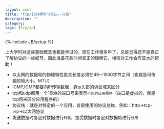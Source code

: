 ```yaml
---
layout: post
title: "tcp/ip详解学习笔记--开篇"
description: ""
category:
tags: [tcp/ip]
---
```

{% include JB/setup %}  

上大学时对这些基础概念也都是学过的，现在工作很多年了，总是觉得还不是真正了解协议的一些细节，因此准备花些时间真正的理解它，相信对工作会有莫大的帮助！    

* 以太网的数据帧的物理特性是其长度必须在46～1500字节之间（也就是可传输的帧大小，MTU）
* ICMP,IGMP都要向IP传输数据，靠ip头部的协议域来区分
* tcp和udp都用一个16bit的端口号来表示`不同的应用程序`（端口是虚拟的，就是tcp用来区分应用程序的）
* 协议栈：就是对特定的一个应用，各层使用的协议总称，例如：http->tcp->ip->以太网协议
* 发送数据时各层对数据进行`封装`，接受数据时各层对数据帧进行`分用`
* 